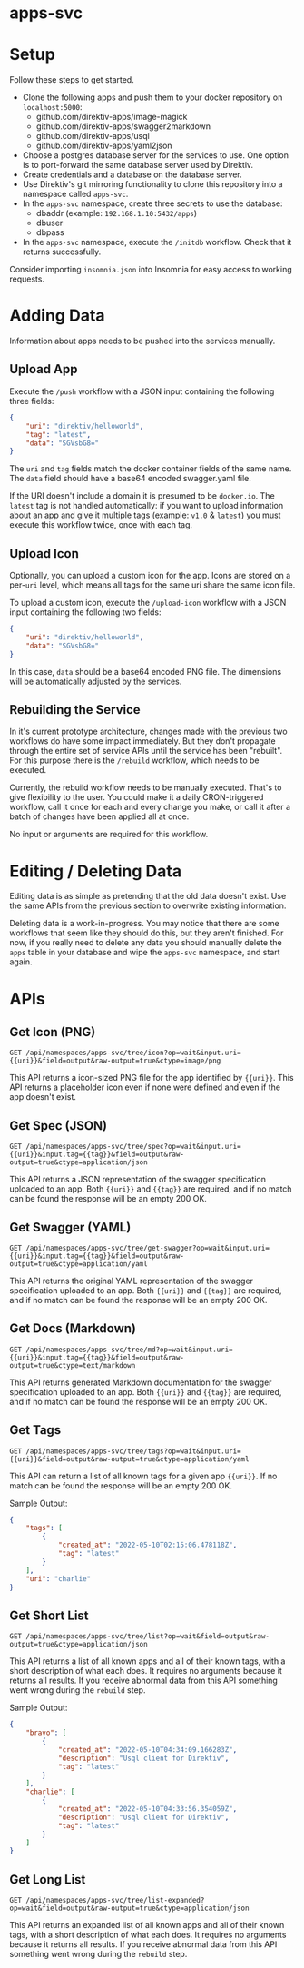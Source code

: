# apps-svc

# Setup

Follow these steps to get started.

* Clone the following apps and push them to your docker repository on `localhost:5000`:
  * github.com/direktiv-apps/image-magick
  * github.com/direktiv-apps/swagger2markdown
  * github.com/direktiv-apps/usql
  * github.com/direktiv-apps/yaml2json
* Choose a postgres database server for the services to use. One option is to port-forward the same database server used by Direktiv.
* Create credentials and a database on the database server.
* Use Direktiv's git mirroring functionality to clone this repository into a namespace called `apps-svc`.
* In the `apps-svc` namespace, create three secrets to use the database:
  * dbaddr (example: `192.168.1.10:5432/apps`)
  * dbuser
  * dbpass
* In the `apps-svc` namespace, execute the `/initdb` workflow. Check that it returns successfully.

Consider importing `insomnia.json` into Insomnia for easy access to working requests.

# Adding Data

Information about apps needs to be pushed into the services manually. 

## Upload App

Execute the `/push` workflow with a JSON input containing the following three fields:

```json
{
    "uri": "direktiv/helloworld",
    "tag": "latest",
    "data": "SGVsbG8="
}
```

The `uri` and `tag` fields match the docker container fields of the same name. The `data` field should have a base64 encoded swagger.yaml file.

If the URI doesn't include a domain it is presumed to be `docker.io`. The `latest` tag is not handled automatically: if you want to upload information about an app and give it multiple tags (example: `v1.0` & `latest`) you must execute this workflow twice, once with each tag.

## Upload Icon 

Optionally, you can upload a custom icon for the app. Icons are stored on a per-`uri` level, which means all tags for the same uri share the same icon file. 

To upload a custom icon, execute the `/upload-icon` workflow with a JSON input containing the following two fields:

```json
{
    "uri": "direktiv/helloworld",
    "data": "SGVsbG8="
}
```

In this case, `data` should be a base64 encoded PNG file. The dimensions will be automatically adjusted by the services. 

## Rebuilding the Service

In it's current prototype architecture, changes made with the previous two workflows do have some impact immediately. But they don't propagate through the entire set of service APIs until the service has been "rebuilt". For this purpose there is the `/rebuild` workflow, which needs to be executed. 

Currently, the rebuild workflow needs to be manually executed. That's to give flexibility to the user. You could make it a daily CRON-triggered workflow, call it once for each and every change you make, or call it after a batch of changes have been applied all at once.

No input or arguments are required for this workflow.

# Editing / Deleting Data

Editing data is as simple as pretending that the old data doesn't exist. Use the same APIs from the previous section to overwrite existing information.

Deleting data is a work-in-progress. You may notice that there are some workflows that seem like they should do this, but they aren't finished. For now, if you really need to delete any data you should manually delete the `apps` table in your database and wipe the `apps-svc` namespace, and start again. 

# APIs

## Get Icon (PNG)

`GET /api/namespaces/apps-svc/tree/icon?op=wait&input.uri={{uri}}&field=output&raw-output=true&ctype=image/png`

This API returns a icon-sized PNG file for the app identified by `{{uri}}`. This API returns a placeholder icon even if none were defined and even if the app doesn't exist.

## Get Spec (JSON)

`GET /api/namespaces/apps-svc/tree/spec?op=wait&input.uri={{uri}}&input.tag={{tag}}&field=output&raw-output=true&ctype=application/json`

This API returns a JSON representation of the swagger specification uploaded to an app. Both `{{uri}}` and `{{tag}}` are required, and if no match can be found the response will be an empty 200 OK. 

## Get Swagger (YAML)

`GET /api/namespaces/apps-svc/tree/get-swagger?op=wait&input.uri={{uri}}&input.tag={{tag}}&field=output&raw-output=true&ctype=application/yaml`

This API returns the original YAML representation of the swagger specification uploaded to an app. Both `{{uri}}` and `{{tag}}` are required, and if no match can be found the response will be an empty 200 OK. 

## Get Docs (Markdown)

`GET /api/namespaces/apps-svc/tree/md?op=wait&input.uri={{uri}}&input.tag={{tag}}&field=output&raw-output=true&ctype=text/markdown`

This API returns generated Markdown documentation for the swagger specification uploaded to an app. Both `{{uri}}` and `{{tag}}` are required, and if no match can be found the response will be an empty 200 OK. 

## Get Tags

`GET /api/namespaces/apps-svc/tree/tags?op=wait&input.uri={{uri}}&field=output&raw-output=true&ctype=application/yaml`

This API can return a list of all known tags for a given app `{{uri}}`. If no match can be found the response will be an empty 200 OK.

Sample Output:

```json
{
	"tags": [
		{
			"created_at": "2022-05-10T02:15:06.478118Z",
			"tag": "latest"
		}
	],
	"uri": "charlie"
}
```

## Get Short List

`GET /api/namespaces/apps-svc/tree/list?op=wait&field=output&raw-output=true&ctype=application/json`

This API returns a list of all known apps and all of their known tags, with a short description of what each does. It requires no arguments because it returns all results. If you receive abnormal data from this API something went wrong during the `rebuild` step.

Sample Output:

```json
{
	"bravo": [
		{
			"created_at": "2022-05-10T04:34:09.166283Z",
			"description": "Usql client for Direktiv",
			"tag": "latest"
		}
	],
	"charlie": [
		{
			"created_at": "2022-05-10T04:33:56.354059Z",
			"description": "Usql client for Direktiv",
			"tag": "latest"
		}
	]
}
```

## Get Long List

`GET /api/namespaces/apps-svc/tree/list-expanded?op=wait&field=output&raw-output=true&ctype=application/json`

This API returns an expanded list of all known apps and all of their known tags, with a short description of what each does. It requires no arguments because it returns all results. If you receive abnormal data from this API something went wrong during the `rebuild` step.
